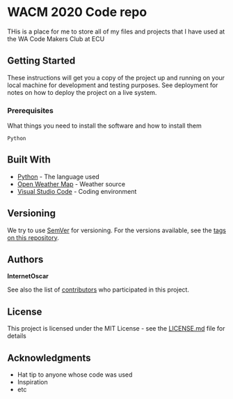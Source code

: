 # WACM 2020 Code repo

THis is a place for me to store all of my files and projects that I have used at the WA Code Makers Club at ECU

## Getting Started

These instructions will get you a copy of the project up and running on your local machine for development and testing purposes. See deployment for notes on how to deploy the project on a live system.

### Prerequisites

What things you need to install the software and how to install them

```
Python
```

## Built With

* [Python](https://www.python.org/) - The language used
* [Open Weather Map](https://openweathermap.org/) - Weather source
* [Visual Studio Code](https://code.visualstudio.com/) - Coding environment

## Versioning

We try to use [SemVer](http://semver.org/) for versioning. For the versions available, see the [tags on this repository](https://github.com/internetoscar/wacm-twentytwenty/tags). 

## Authors

**InternetOscar**

See also the list of [contributors](https://github.com/internetoscar/wacm-twentytwenty/contributors) who participated in this project.

## License

This project is licensed under the MIT License - see the [LICENSE.md](LICENSE.md) file for details

## Acknowledgments

* Hat tip to anyone whose code was used
* Inspiration
* etc

